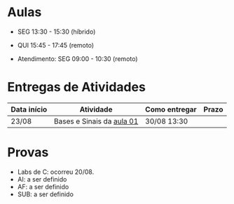 

# Aulas

* SEG 13:30 - 15:30 (híbrido)
* QUI 15:45 - 17:45 (remoto)

* Atendimento: SEG 09:00 - 10:30 (remoto)

# Entregas de Atividades


| Data início | Atividade                                            | Como entregar                          | Prazo       |
|-------------|------------------------------------------------------|----------------------------------------|-------------|
| 23/08       | Bases e Sinais da [aula 01](aulas/01-inteiros/slides.pdf) | 30/08 13:30 |


# Provas

- Labs de C: ocorreu 20/08.
- AI: a ser definido
- AF: a ser definido
- SUB: a ser definido